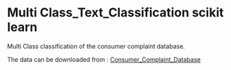 # Multi Class_Text_Classification scikit learn

Multi Class classification of the consumer complaint database.

The data can be downloaded from :
[Consumer_Complaint_Database](https://catalog.data.gov/dataset/consumer-complaint-database)
